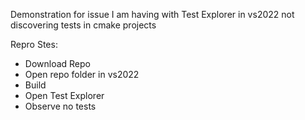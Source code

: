 Demonstration for issue I am having with Test Explorer in vs2022 not discovering tests in cmake projects

Repro Stes: 

- Download Repo
- Open repo folder in vs2022
- Build
- Open Test Explorer
- Observe no tests
